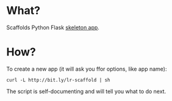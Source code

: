 # What?

Scaffolds Python Flask [skeleton app]().

# How?

To create a new app (it will ask you ffor options, like app name):

    curl -L http://bit.ly/lr-scaffold | sh


The script is self-documenting and will tell you what to do next.
